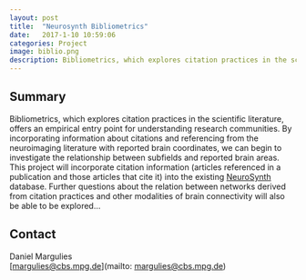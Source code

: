 ```yaml
---
layout: post
title:  "Neurosynth Bibliometrics"
date:   2017-1-10 10:59:06
categories: Project
image: biblio.png
description: Bibliometrics, which explores citation practices in the scientific literature, offers an empirical entry point for understanding research communities.
---
```

## Summary
Bibliometrics, which explores citation practices in the scientific literature, offers an empirical entry point for understanding research communities. By incorporating information about citations and referencing from the neuroimaging literature with reported brain coordinates, we can begin to investigate the relationship between subfields and reported brain areas. This project will incorporate citation information (articles referenced in a publication and those articles that cite it) into the existing [NeuroSynth](http://brainhack.org/neurosynth-org/) database. Further questions about the relation between networks derived from citation practices and other modalities of brain connectivity will also be able to be explored…


## Contact
Daniel Margulies  
[margulies@cbs.mpg.de](mailto: margulies@cbs.mpg.de)  
